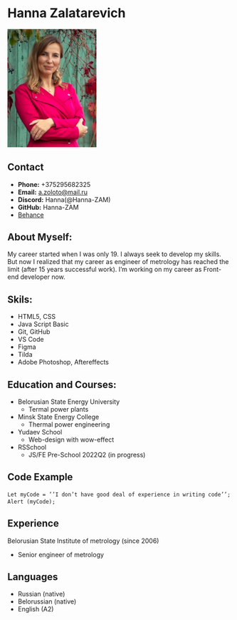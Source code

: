 # **Hanna Zalatarevich**

 <img src="avatar.jpg" width="200" height="">
 
## **Contact**
+ **Phone:** +375295682325
+ **Email:** a.zoloto@mail.ru
+ **Discord:** Hanna(@Hanna-ZAM)
+ **GitHub:** Hanna-ZAM
+ [Behance]( https://www.behance.net/hannazalatar)

## **About Myself:**
My career started when I was only 19. I always seek to develop my skills. But now I realized that my career as engineer of metrology has reached the limit (after 15 years successful work).  I’m working on my career as Front-end developer now.

## **Skils:**
+ HTML5, CSS
+ Java Script Basic
+ Git, GitHub
+ VS Code
+ Figma
+ Tilda
+ Adobe Photoshop, Aftereffects

## **Education and Courses:**
+ Belorusian State Energy University
    + Termal power plants
+ Minsk State Energy College
    + Thermal power engineering 
+ Yudaev School 
    + Web-design with wow-effect
+ RSSchool
    + JS/FE Pre-School 2022Q2 (in progress)

## **Code Example**
```
Let myCode = ’’I don’t have good deal of experience in writing code’’;
Alert (myCode);
```

## **Experience**
Belorusian State Institute of metrology (since 2006)
+ Senior engineer of metrology

## **Languages**
+ Russian (native)
+ Belorussian (native)
+ English (A2) 